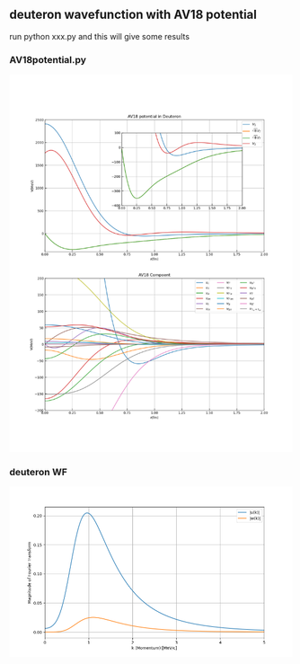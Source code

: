## deuteron wavefunction with AV18 potential
run python xxx.py and this will give some results

### AV18potential.py 

![](./Fig-AV18.png "AV18potential")

### deuteron WF 

![](./Fig-Deuteron.png "deuteron")


